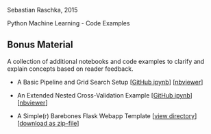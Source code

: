 Sebastian Raschka, 2015

Python Machine Learning - Code Examples

## Bonus Material

A collection of additional notebooks and code examples to clarify and explain concepts based on reader feedback.


- A Basic Pipeline and Grid Search Setup [[GitHub ipynb](./svm_iris_pipeline_and_gridsearch.ipynb)] [[nbviewer](http://nbviewer.ipython.org/github/rasbt/python-machine-learning-book/blob/master/code/bonus/svm_iris_pipeline_and_gridsearch.ipynb)]

- An Extended Nested Cross-Validation Example [[GitHub ipynb](./nested_cross_validation.ipynb)] [[nbviewer](http://nbviewer.ipython.org/github/rasbt/python-machine-learning-book/blob/master/code/bonus/nested_cross_validation.ipynb)]

- A Simple(r) Barebones Flask Webapp Template [[view directory](./flask_webapp_ex01)][[download as zip-file]()]
